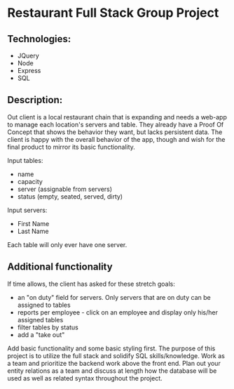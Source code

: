 Restaurant Full Stack Group Project
===================================

Technologies:
-------------
* JQuery
* Node
* Express
* SQL

Description:
------------
Out client is a local restaurant chain that is expanding and needs a web-app to manage each location's servers and table. They already have a Proof Of Concept that shows the behavior they want, but lacks persistent data. The client is happy with the overall behavior of the app, though and wish for the final product to mirror its basic functionality.

Input tables:
* name
* capacity
* server (assignable from servers)
* status (empty, seated, served, dirty)

Input servers:
* First Name
* Last Name

Each table will only ever have one server.

Additional functionality
------------------------
If time allows, the client has asked for these stretch goals:
* an "on duty" field for servers. Only servers that are on duty can be assigned to tables
* reports per employee - click on an employee and display only his/her assigned tables
* filter tables by status
* add a "take out"

Add basic functionality and some basic styling first. The purpose of this project is to utilize the full stack and solidify SQL skills/knowledge. Work as a team and prioritize the backend work above the front end. Plan out your entity relations as a team and discuss at length how the database will be used as well as related syntax throughout the project.
